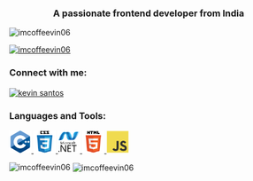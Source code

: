 <h3 align="center">A passionate frontend developer from India</h3>

<p align="left"> <img src="https://komarev.com/ghpvc/?username=imcoffeevin06&label=Profile%20views&color=0e75b6&style=flat" alt="imcoffeevin06" /> </p>

<p align="left"> <a href="https://github.com/ryo-ma/github-profile-trophy"><img src="https://github-profile-trophy.vercel.app/?username=imcoffeevin06" alt="imcoffeevin06" /></a> </p>

<h3 align="left">Connect with me:</h3>
<p align="left">
<a href="https://fb.com/ImCoffee.vin" target="blank"><img align="center" src="https://cdn.jsdelivr.net/npm/simple-icons@3.0.1/icons/facebook.svg" alt="kevin santos" height="30" width="40" /></a>
</p>

<h3 align="left">Languages and Tools:</h3>
<p align="left"> <a href="https://www.w3schools.com/cpp/" target="_blank"> <img src="https://raw.githubusercontent.com/devicons/devicon/master/icons/cplusplus/cplusplus-original.svg" alt="cplusplus" width="40" height="40"/> </a> <a href="https://www.w3schools.com/css/" target="_blank"> <img src="https://raw.githubusercontent.com/devicons/devicon/master/icons/css3/css3-original-wordmark.svg" alt="css3" width="40" height="40"/> </a> <a href="https://dotnet.microsoft.com/" target="_blank"> <img src="https://raw.githubusercontent.com/devicons/devicon/master/icons/dot-net/dot-net-original-wordmark.svg" alt="dotnet" width="40" height="40"/> </a> <a href="https://www.w3.org/html/" target="_blank"> <img src="https://raw.githubusercontent.com/devicons/devicon/master/icons/html5/html5-original-wordmark.svg" alt="html5" width="40" height="40"/> </a> <a href="https://developer.mozilla.org/en-US/docs/Web/JavaScript" target="_blank"> <img src="https://raw.githubusercontent.com/devicons/devicon/master/icons/javascript/javascript-original.svg" alt="javascript" width="40" height="40"/> </a> </p>

<p><img align="left" src="https://github-readme-stats.vercel.app/api/top-langs?username=imcoffeevin06&show_icons=true&locale=en&layout=compact" alt="imcoffeevin06" /></p>

<p>&nbsp;<img align="center" src="https://github-readme-stats.vercel.app/api?username=imcoffeevin06&show_icons=true&locale=en" alt="imcoffeevin06" /></p>
